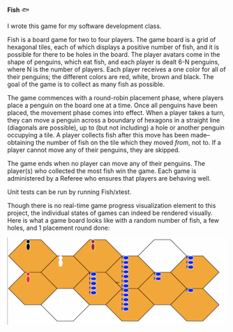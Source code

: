 **Fish** :fish:

I wrote this game for my software development class. 

Fish is a board game for two to four players. 
The game board is a grid of hexagonal tiles, each of which displays a positive number of fish, and it is possible for there to be holes in the board.
The player avatars come in the shape of penguins, which eat fish, and each player is dealt 6-N penguins, where N is the number of players. Each player receives a one color for all of their penguins; the different colors are red, white, brown and black. The goal of the game is to collect as many fish as possible. 

The game commences with a round-robin placement phase, where players place a penguin on the board one at a time. Once all penguins have been placed, the movement phase comes into effect. When a player takes a turn, they can move a penguin across a boundary of hexagons in a straight line (diagonals are possible), up to (but not including) a hole or another penguin occupying a tile. A player collects fish after this move has been made–obtaining the number of fish on the tile which they moved *from*, not to. If a player cannot move any of their penguins, they are skipped. 

The game ends when no player can move any of their penguins. The player(s) who collected the most fish win the game. Each game is administered by a Referee who ensures that players are behaving well. 

Unit tests can be run by running Fish/xtest. 

Though there is no real-time game progress visualization element to this project, the individual states of games can indeed be rendered visually. Here is what a game board looks like with a random number of fish, a few holes, and 1 placement round done:



![fish board](https://github.com/eshwaribhide/Fish/blob/master/fish_board.png)


 
